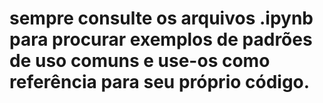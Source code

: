 # sempre consulte os arquivos .ipynb para procurar exemplos de padrões de uso comuns e use-os como referência para seu próprio código.
